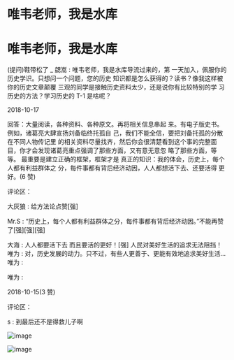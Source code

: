 # 唯韦老师，我是水库

# 唯韦老师，我是水库

(提问)鞋带松了 _ 勰嵩 : 唯韦老师，我是水库导流过来的，第 一天加入，佩服你的历史学识。只想问一个问题，您的历史 知识都是怎么获得的？读书？像我这样被你的历史文章颠覆 三观的同学是接触历史资料太少，还是说你有比较特别的学 习历史的方法？学习历史的 T-1 是啥呢？

2018-10-17

回答：大量阅读，各种资料、各种原文。再将相关信息串起 来。有电子版史书。 例如，诸葛亮大肆宣扬刘备临终托孤自 己，我们不能全信，要把刘备托孤的分散在不同人物传记里 的相关资料尽量找齐，然后你会很清楚看到这个事的完整面 目，你才会发现诸葛亮重点强调了那些方面，又有意无意忽 略了那些方面，等等。 最重要是建立正确的框架，框架才是 真正的知识：我的体会，历史上，每个人都有利益群体之 分，每件事都有背后经济动因，人人都想活下去、还要活得 更好。(6 赞)

评论区：

大灰狼 : 给方法论点赞[强]

Mr.S : “历史上，每个人都有利益群体之分，每件事都有背后经济动因。”不能再赞了[强][强][强]

大海 : 人人都要活下去 而且要活的更好！[强] 人民对美好生活的追求无法阻挡！ 唯为 : 对，历史发展的动力。只不过，有些人更善于、更能有效地追求美好生活… 唯为 :

唯为 :

2018-10-15(3 赞)

评论区：

s : 到最后还不是得救儿子啊

![image](img/Image_2441.png)

![image](img/Image_2451.png)